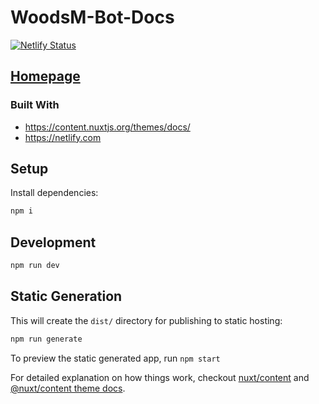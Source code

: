 # WoodsM-Bot-Docs

[![Netlify Status](https://api.netlify.com/api/v1/badges/ee5b7e60-a4b6-4a77-8283-c7ff1625ab3f/deploy-status)](https://app.netlify.com/sites/woodsm-bot/deploys)

## [Homepage](https://woodsm-bot.netlify.app)

### Built With

<!-- markdownlint-disable MD030 -->

- <https://content.nuxtjs.org/themes/docs/>
- <https://netlify.com>

## Setup

Install dependencies:

```bash
npm i
```

## Development

```bash
npm run dev
```

## Static Generation

This will create the `dist/` directory for publishing to static hosting:

```bash
npm run generate
```

To preview the static generated app, run `npm start`

For detailed explanation on how things work, checkout [nuxt/content](https://content.nuxtjs.org) and [@nuxt/content theme docs](https://content.nuxtjs.org/themes-docs).
